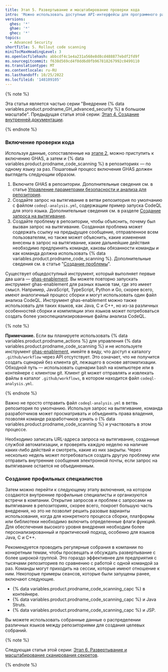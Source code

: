 ```yaml
---
title: Этап 5. Развертывание и масштабирование проверки кода
intro: 'Можно использовать доступные API-интерфейсы для программного развертывания {% data variables.product.prodname_code_scanning %} отдельно по командам и по языкам в организации с помощью собранных ранее данных репозитория.'
versions:
  ghes: '*'
  ghae: '*'
  ghec: '*'
topics:
  - Advanced Security
shortTitle: 5. Rollout code scanning
miniTocMaxHeadingLevel: 3
ms.openlocfilehash: abbcdf4c1e4a231a568e8d8cd488877ebdf2fd9f
ms.sourcegitcommit: f638d569cd4f0dd6d0fb967818267992c0499110
ms.translationtype: MT
ms.contentlocale: ru-RU
ms.lasthandoff: 10/25/2022
ms.locfileid: '148109105'
---
```

{% note %}

Эта статья является частью серии "Внедрение {% data variables.product.prodname_GH_advanced_security %} в большом масштабе". Предыдущая статья этой серии: [Этап 4. Создание внутренней документации](/code-security/adopting-github-advanced-security-at-scale/phase-4-create-internal-documentation).

{% endnote %}

### Включение проверки кода

Используя данные, сопоставленные на [этапе 2](/code-security/adopting-github-advanced-security-at-scale/phase-2-preparing-to-enable-at-scale), можно приступить к включению GHAS, а затем и {% data variables.product.prodname_code_scanning %} в репозиториях — по одному языку за раз. Пошаговый процесс включения GHAS должен выглядеть следующим образом.

1. Включите GHAS в репозитории. Дополнительные сведения см. в статье [Управление параметрами безопасности и анализа для репозитория](/repositories/managing-your-repositorys-settings-and-features/enabling-features-for-your-repository/managing-security-and-analysis-settings-for-your-repository).
1. Создайте запрос на вытягивание в ветви репозитория по умолчанию с файлом `codeql-analysis.yml`, содержащим пример запуска CodeQL для этого языка. Дополнительные сведения см. в разделе [Создание запроса на вытягивание](/pull-requests/collaborating-with-pull-requests/proposing-changes-to-your-work-with-pull-requests/creating-a-pull-request).
1. Создайте проблему в репозитории, чтобы объяснить, почему был вызван запрос на вытягивание. Созданная проблема может содержать ссылку на предыдущее сообщение, отправленное всем пользователям, но также может объяснить, какие изменения внесены в запрос на вытягивание, какие дальнейшие действия необходимо предпринять команде, каковы обязанности команды и как команда должна использовать {% data variables.product.prodname_code_scanning %}. Дополнительные сведения см. в статье "[Создание проблемы](/issues/tracking-your-work-with-issues/creating-an-issue)".

Существует общедоступный инструмент, который выполняет первые два шага — [ghas-enablement](https://github.com/NickLiffen/ghas-enablement). Вы можете повторно запускать инструмент ghas-enablement для разных языков там, где это имеет смысл. Например, JavaScript, TypeScript, Python и Go, скорее всего, имеют аналогичный процесс сборки и могут использовать один файл анализа CodeQL. Инструмент ghas-enablement можно также использовать для таких языков, как Java, C и C++, но из-за различных особенностей сборки и компиляции этих языков может потребоваться создать более узкоспециализированные файлы анализа CodeQL.

{% note %}

**Примечание.** Если вы планируете использовать {% data variables.product.prodname_actions %} для управления {% data variables.product.prodname_code_scanning %} и не используете инструмент [ghas-enablement](https://github.com/NickLiffen/ghas-enablement), имейте в виду, что доступ к каталогу `.github/workflow` через API отсутствует. Это означает, что не получится создать сценарий без клиента git, лежащего в основе автоматизации. Обходной путь — использовать сценарии bash на компьютере или в контейнере с клиентом git. Клиент git может отправлять и извлекать файлы в каталог `.github/workflows`, в котором находится файл `codeql-analysis.yml`.

{% endnote %}

Важно не просто отправить файл `codeql-analysis.yml` в ветвь репозитория по умолчанию. Используя запрос на вытягивание, команда разработчиков может просматривать и объединять права владения, позволяя команде разработчиков узнать о {% data variables.product.prodname_code_scanning %} и участвовать в этом процессе. 

Необходимо записать URL-адреса запроса на вытягивание, созданные службой автоматизации, и проверять каждую неделю на наличие каких-либо действий и смотреть, какие из них закрыты. Через несколько недель может потребоваться создать другую проблему или отправить внутренние сообщения электронной почты, если запрос на вытягивание остается не объединенным.

### Создание профильных специалистов

Затем можно перейти к следующему этапу включения, на котором создаются внутренние профильные специалисты и организуются встречи в компании. Открытие запросов и проблем с запросами на вытягивание в репозиториях, скорее всего, покроет большую часть внедрения, но это не позволит решить разовые варианты использования, когда для конкретного процесса сборки, платформы или библиотеки необходимо включить определенные флаги функций. Для обеспечения высокого уровня внедрения необходим более персонализированный и практический подход, особенно для языков Java, C и C++.

Рекомендуется проводить регулярные собрания в компании по конкретным темам, чтобы просвещать и обсуждать развертывание с более широкой группой. Это гораздо эффективнее для предприятия с тысячами репозиториев по сравнению с работой с одной командой за раз. Команды могут приходить на сессии, которые имеют отношение к ним. Некоторые примеры сеансов, которые были запущены ранее, включают следующие.

- {% data variables.product.prodname_code_scanning_capc %} в контейнере.
- {% data variables.product.prodname_code_scanning_capc %} и Java Struts.
- {% data variables.product.prodname_code_scanning_capc %} и JSP.

Вы можете использовать собранные данные о распределении различных языков между репозиториями для создания целевых собраний.

{% note %}

Следующая статья этой серии: [Этап 6. Развертывание и масштабирование сканирования секретов](/code-security/adopting-github-advanced-security-at-scale/phase-6-rollout-and-scale-secret-scanning).

{% endnote %}
